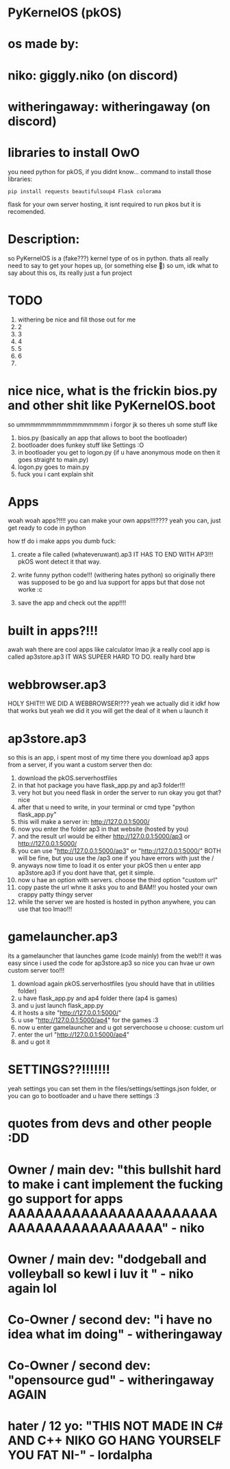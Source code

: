 # PyKernelOS (pkOS)
# os made by: 
# niko: giggly.niko (on discord)
# witheringaway: witheringaway (on discord)

# libraries to install OwO
you need python for pkOS, if you didnt know...
command to install those libraries:

``pip install requests beautifulsoup4 Flask colorama``

flask for your own server hosting, it isnt required to run pkos but it is recomended.

# Description: 
so PyKernelOS is a (fake???) kernel type of os in python.
thats all really need to say to get your hopes up, (or something else 🤨)
so um, idk what to say about this os, its really just a fun project 

# TODO
1. withering be nice and fill those out for me
2. 2
3. 3
4. 4
5. 5
6. 6
7. 

# nice nice, what is the frickin bios.py and other shit like PyKernelOS.boot
so ummmmmmmmmmmmmmmmm i forgor jk so theres uh some stuff like
1. bios.py (basically an app that allows to boot the bootloader)
2. bootloader does funkey stuff like Settings :O
3. in bootloader you get to logon.py (if u have anonymous mode on then it goes straight to main.py)
4. logon.py goes to main.py
6. fuck you i cant explain shit

# Apps
woah woah apps?!!!! you can make your own apps!!!????
yeah you can, just get ready to code in python

how tf do i make apps you dumb fuck:
1. create a file called (whateveruwant).ap3
IT HAS TO END WITH AP3!!! pkOS wont detect it that way.

2. write funny python code!!! (withering hates python)
so originally there was supposed to be go and lua support for apps
but that dose not worke :c 

3. save the app and check out the app!!!!

# built in apps?!!!
awah wah there are cool apps like calculator lmao
jk a really cool app is called ap3store.ap3
IT WAS SUPEER HARD TO DO.
really hard btw

# webbrowser.ap3
HOLY SHIT!!! WE DID A WEBBROWSER!???
yeah we actually did it
idkf how that works
but yeah
we did it
you will get the deal of it when u launch it

# ap3store.ap3
so this is an app, i spent most of my time there
you download ap3 apps from a server, if you want a custom server then do:
1. download the pkOS.serverhostfiles
2. in that hot package you have flask_app.py and ap3 folder!!!
3. very hot but you need flask in order the server to run okay you got that? nice
4. after that u need to write, in your terminal or cmd type "python flask_app.py"
5. this will make a server in: http://127.0.0.1:5000/
6. now you enter the folder ap3 in that website (hosted by you)
7. and the result url would be either http://127.0.0.1:5000/ap3 or http://127.0.0.1:5000/
8. you can use "http://127.0.0.1:5000/ap3" or "http://127.0.0.1:5000/" BOTH will be fine, but you use the /ap3 one if you have errors with just the /
9. anyways now time to load it os enter your pkOS then u enter app ap3store.ap3 if you dont have that, get it simple.
10. now u hae an option with servers. choose the third option "custom url"
11. copy paste the url whne it asks you to and BAM!! you hosted your own crappy patty thingy server
12. while the server we are hosted is hosted in python anywhere, you can use that too lmao!!!

# gamelauncher.ap3
its a gamelauncher that launches game (code mainly) from the web!!!
it was easy since i used the code for ap3store.ap3 so nice
you can hvae ur own custom server too!!!
1. download again pkOS.serverhostfiles (you should have that in utilities folder)
2. u have flask_app.py and ap4 folder there (ap4 is games)
3. and u just launch flask_app.py
4. it hosts a site "http://127.0.0.1:5000/"
5. u use "http://127.0.0.1:5000/ap4" for the games :3
6. now u enter gamelauncher and u got serverchoose u choose: custom url
7. enter the url "http://127.0.0.1:5000/ap4"
8. and u got it

# SETTINGS??!!!!!!!
yeah settings you can set them in the files/settings/settings.json folder, 
or you can go to bootloader and u have there settings :3

# quotes from devs and other people :DD
# Owner / main dev: "this bullshit hard to make i cant implement the fucking go support for apps AAAAAAAAAAAAAAAAAAAAAAAAAAAAAAAAAAAAAAAA" - niko
# Owner / main dev: "dodgeball and volleyball so kewl i luv it " - niko again lol
# Co-Owner / second dev: "i have no idea what im doing" - witheringaway
# Co-Owner / second dev: "opensource gud" - witheringaway AGAIN
# hater / 12 yo: "THIS NOT MADE IN C# AND C++ NIKO GO HANG YOURSELF YOU FAT NI-" - lordalpha
